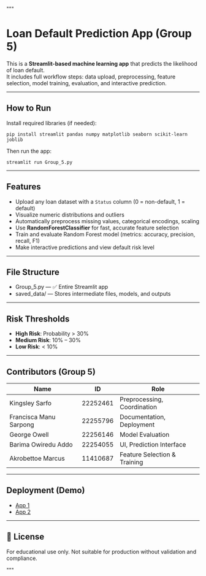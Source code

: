 """
# Loan Default Prediction App (Group 5)

This is a **Streamlit-based machine learning app** that predicts the likelihood of loan default.  
It includes full workflow steps: data upload, preprocessing, feature selection, model training, evaluation, and interactive prediction.

---

##  How to Run

Install required libraries (if needed):

    pip install streamlit pandas numpy matplotlib seaborn scikit-learn joblib

Then run the app:

    streamlit run Group_5.py

---

##  Features

- Upload any loan dataset with a `Status` column (0 = non-default, 1 = default)
- Visualize numeric distributions and outliers
- Automatically preprocess missing values, categorical encodings, scaling
- Use **RandomForestClassifier** for fast, accurate feature selection
- Train and evaluate Random Forest model (metrics: accuracy, precision, recall, F1)
- Make interactive predictions and view default risk level

---

##  File Structure

- Group_5.py — ✅ Entire Streamlit app
- saved_data/ — Stores intermediate files, models, and outputs

---

##  Risk Thresholds

- **High Risk**: Probability > 30%
- **Medium Risk**: 10% – 30%
- **Low Risk**: < 10%

---

##  Contributors (Group 5)

| Name                     | ID        | Role                           |
|--------------------------|-----------|--------------------------------|
| Kingsley Sarfo           | 22252461  | Preprocessing, Coordination    |
| Francisca Manu Sarpong   | 22255796  | Documentation, Deployment      |
| George Owell             | 22256146  | Model Evaluation               |
| Barima Owiredu Addo      | 22254055  | UI, Prediction Interface       |
| Akrobettoe Marcus        | 11410687  | Feature Selection & Training   |

---

##  Deployment (Demo)

- [App 1](https://group5-vvhhfpcyg6qkpbswhhtckw.streamlit.app/)
- [App 2](https://kftalde5ypwd5a3qqejuvo.streamlit.app)

---

## 📌 License

For educational use only. Not suitable for production without validation and compliance.

"""

